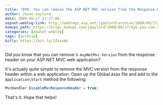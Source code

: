 ```yaml
---
title: "DYK: You can remove the ASP.NET MVC version from the Response Header"
author: Jason Gaylord
date: 2009-08-27 11:27:00
aspnet-weblog-link: http://weblogs.asp.net/jgaylord/archive/2009/08/27/dyk-you-can-remove-the-asp-net-mvc-version-from-the-response-header.aspx
msmvps_path: https://blogs.msmvps.com/jgaylord/2009/08/27/dyk-you-can-remove-the-asp-net-mvc-version-from-the-response-header/
categories: [aspnet-weblog]
tags: [archive]
bitly: https://bit.ly/2ZsxsWo
---
```


Did you know that you can remove `X-AspNetMvc-Version` from the response header on your ASP.NET MVC web application?

It's actually quite simple to remove the MVC version from the response header within a web application. Open up the Global.asax file and add to the `Application\Start` method the following:

```csharp
MvcHandler.DisableMvcResponseHeader = true;
```

That's it. Hope that helps!